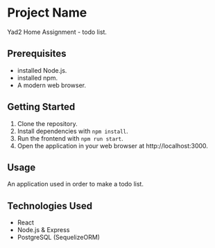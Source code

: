 # Project Name

Yad2 Home Assignment - todo list.

## Prerequisites

- installed Node.js.
- installed npm.
- A modern web browser.

## Getting Started

1. Clone the repository.
2. Install dependencies with `npm install`.
3. Run the frontend with `npm run start`.
4. Open the application in your web browser at http://localhost:3000.

## Usage

An application used in order to make a todo list.

## Technologies Used

- React
- Node.js & Express
- PostgreSQL (SequelizeORM)